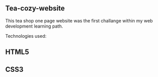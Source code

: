 ## Tea-cozy-website
This tea shop one page website was the first challange within my web development learning path.

Technologies used:

## HTML5
## CSS3
